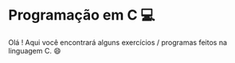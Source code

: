 # Programação em C :computer:

Olá ! Aqui você encontrará alguns exercícios / programas feitos na linguagem C. :smile:

